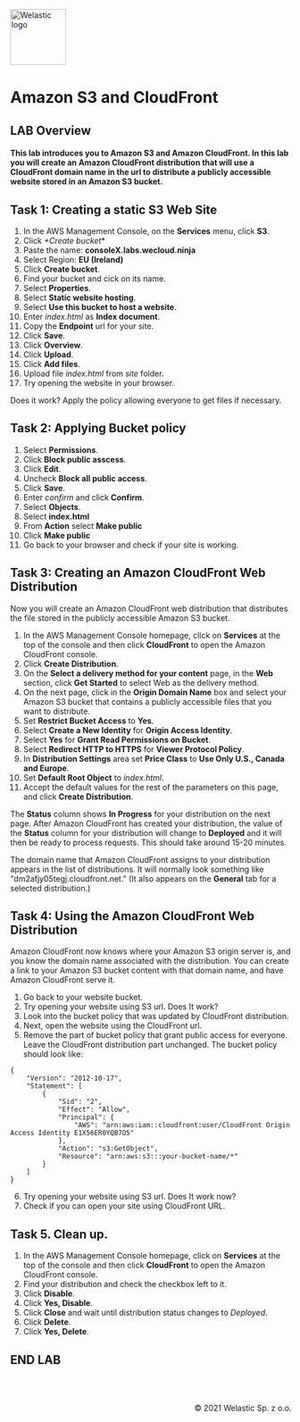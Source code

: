 <img src="https://welastic.pl/wp-content/uploads/2020/05/cropped-welastic_logo-300x259.png" alt="Welastic logo" width="100" align="left">
<br><br>
<br><br>
<br><br>

# Amazon S3 and CloudFront

## LAB Overview

#### This lab introduces you to Amazon S3 and Amazon CloudFront. In this lab you will create an Amazon CloudFront distribution that will use a CloudFront domain name in the url to distribute a publicly accessible website stored in an Amazon S3 bucket.

## Task 1: Creating a static S3 Web Site

1. In the AWS Management Console, on the **Services** menu, click **S3**.
2. Click *+Create bucket**
3. Paste the name: **consoleX.labs.wecloud.ninja**
4. Select Region: **EU (Ireland)**
5. Click **Create bucket**.
6. Find your bucket and cick on its name.
7. Select **Properties**.
8. Select **Static website hosting**.
9. Select **Use this bucket to host a website**.
10. Enter *index.html* as **Index document**.
11. Copy the **Endpoint** url for your site.
12. Click **Save**.
13. Click **Overview**.
14. Click **Upload**.
15. Click **Add files**.
16. Upload file *index.html* from *site* folder.
17. Try opening the website in your browser.

Does it work? Apply the policy allowing everyone to get files if necessary.

## Task 2: Applying Bucket policy

1.  Select **Permissions**.
2.  Click **Block public asscess**.
3.  Click **Edit**.
4.  Uncheck **Block all public access**.
5.  Click **Save**.
6.  Enter *confirm* and click **Confirm**.
7.  Select **Objects**.
8.  Select **index.html**
9.  From **Action** select **Make public**
10. Click **Make public**
11. Go back to your browser and check if your site is working.


## Task 3: Creating an Amazon CloudFront Web Distribution

Now you will create an Amazon CloudFront web distribution that distributes the file stored in the publicly accessible Amazon S3 bucket.

1.  In the AWS Management Console homepage, click on **Services** at the top of the console and then click **CloudFront** to open the Amazon CloudFront console.
2.  Click **Create Distribution**.
3.  On the **Select a delivery method for your content** page, in the **Web** section, click **Get Started** to select Web as the delivery method.
4.  On the next page, click in the **Origin Domain Name** box and select your Amazon S3 bucket that contains a publicly accessible files that you want to distribute.
5.  Set **Restrict Bucket Access** to **Yes**.
6.  Select **Create a New Identity** for **Origin Access Identity**.
7.  Select **Yes** for **Grant Read Permissions on Bucket**.
8.  Select **Redirect HTTP to HTTPS** for **Viewer Protocol Policy**.
9.  In **Distribution Settings** area set **Price Class** to **Use Only U.S., Canada and Europe**.
10. Set **Default Root Object** to *index.html*.
11. Accept the default values for the rest of the parameters on this page, and click **Create Distribution**.

The **Status** column shows **In Progress** for your distribution on the next page. After Amazon CloudFront has created your distribution, the value of the **Status**  column for your distribution will change to **Deployed** and it will then be ready to process requests. This should take around 15-20 minutes.

The domain name that Amazon CloudFront assigns to your distribution appears in the list of distributions. It will normally look something like &quot;dm2afjy05tegj.cloudfront.net.&quot; (It also appears on the **General** tab for a selected distribution.)

## Task 4: Using the Amazon CloudFront Web Distribution

Amazon CloudFront now knows where your Amazon S3 origin server is, and you know the domain name associated with the distribution. You can create a link to your Amazon S3 bucket content with that domain name, and have Amazon CloudFront serve it.

1.  Go back to your website bucket.
2.  Try opening your website using S3 url. Does It work?
3.  Look into the bucket policy that was updated by CloudFront distribution.
4.  Next, open the website using the CloudFront url.
5.  Remove the part of bucket policy that grant public access for everyone. Leave the CloudFront distribution part unchanged. The bucket policy should look like:

```
{
    "Version": "2012-10-17",
    "Statement": [
        {
            "Sid": "2",
            "Effect": "Allow",
            "Principal": {
                "AWS": "arn:aws:iam::cloudfront:user/CloudFront Origin Access Identity E1X56ER0YQB7O5"
            },
            "Action": "s3:GetObject",
            "Resource": "arn:aws:s3:::your-bucket-name/*"
        }
    ]
}
```

6. Try opening your website using S3 url. Does It work now?
7. Check if you can open your site using CloudFront URL.


## Task 5. Clean up.

1.  In the AWS Management Console homepage, click on **Services** at the top of the console and then click **CloudFront** to open the Amazon CloudFront console.
2.  Find your distribution and check the checkbox left to it.
3.  Click **Disable**.
4.  Click **Yes, Disable**.
5.  Click **Close** and wait until distribution status changes to *Deployed*.
6.  Click **Delete**.
7.  Click **Yes, Delete**.



## END LAB

<br><br>

<p align="right">&copy; 2021 Welastic Sp. z o.o.<p>
